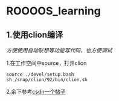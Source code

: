 # ROOOOS_learning
## 1.使用clion编译
_方便使用自动联想等功能写代码，也方便调试_

1.在工作空间中source，打开clion
```
source ./devel/setup.bash
sh /snap/clion/92/bin/clion.sh
```
2.余下参考[csdn一个帖子](https://blog.csdn.net/TengYun_zhang/article/details/96123339)
